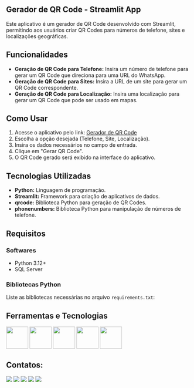 ## Gerador de QR Code - Streamlit App

Este aplicativo é um gerador de QR Code desenvolvido com Streamlit, permitindo aos usuários criar QR Codes para números de telefone, sites e localizações geográficas.

## Funcionalidades

- **Geração de QR Code para Telefone:** Insira um número de telefone para gerar um QR Code que direciona para uma URL do WhatsApp.
- **Geração de QR Code para Sites:** Insira a URL de um site para gerar um QR Code correspondente.
- **Geração de QR Code para Localização:** Insira uma localização para gerar um QR Code que pode ser usado em mapas.

## Como Usar

1. Acesse o aplicativo pelo link: [Gerador de QR Code](URL_DO_APLICATIVO)
2. Escolha a opção desejada (Telefone, Site, Localização).
3. Insira os dados necessários no campo de entrada.
4. Clique em "Gerar QR Code".
5. O QR Code gerado será exibido na interface do aplicativo.

## Tecnologias Utilizadas

- **Python:** Linguagem de programação.
- **Streamlit:** Framework para criação de aplicativos de dados.
- **qrcode:** Biblioteca Python para geração de QR Codes.
- **phonenumbers:** Biblioteca Python para manipulação de números de telefone.

## Requisitos

### Softwares

- Python 3.12+
- SQL Server

### Bibliotecas Python

Liste as bibliotecas necessárias no arquivo `requirements.txt`:

## Ferramentas e Tecnologias

<img loading="lazy" src="https://cdn.jsdelivr.net/gh/devicons/devicon@latest/icons/vscode/vscode-original.svg" width="60" height="60"/>   <img loading="lazy" src="https://cdn.jsdelivr.net/gh/devicons/devicon@latest/icons/azuresqldatabase/azuresqldatabase-original.svg" width="60" height="60"/>   <img loading="lazy" src="https://cdn.jsdelivr.net/gh/devicons/devicon@latest/icons/streamlit/streamlit-original-wordmark.svg" width="60" height="60"/>   <img loading="lazy" src="https://cdn.jsdelivr.net/gh/devicons/devicon@latest/icons/python/python-original-wordmark.svg" width="60" height="60"/>   <img loading="lazy" src="https://cdn.jsdelivr.net/gh/devicons/devicon@latest/icons/github/github-original-wordmark.svg" width="60" height="60"/>
          

## Contatos:

<div>
<a href="https://www.youtube.com/#" target="_blank"><img loading="lazy" src="https://img.shields.io/badge/YouTube-FF0000?style=for-the-badge&logo=youtube&logoColor=white" target="_blank"></a>
<a href="https://instagram.com/#" target="_blank"><img loading="lazy" src="https://img.shields.io/badge/-Instagram-%23E4405F?style=for-the-badge&logo=instagram&logoColor=white" target="_blank"></a>
<a href="https://www.twitch.tv/#" target="_blank"><img loading="lazy" src="https://img.shields.io/badge/Twitch-9146FF?style=for-the-badge&logo=twitch&logoColor=white" target="_blank"></a>
<a href = "mailto:panavarro@panavarro.com.br"><img loading="lazy" src="https://img.shields.io/badge/Gmail-D14836?style=for-the-badge&logo=gmail&logoColor=white" target="_blank"></a>
<a href="https://www.linkedin.com/in/thiagonavarropanuto" target="_blank"><img loading="lazy" src="https://img.shields.io/badge/-LinkedIn-%230077B5?style=for-the-badge&logo=linkedin&logoColor=white" target="_blank"></a>   
</div>
